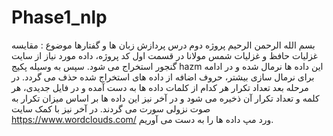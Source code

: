 # Phase1_nlp

بسم الله الرحمن الرحیم
پروژه دوم درس پردازش زبان ها و گفتارها
موضوع : مقایسه غزلیات حافظ و غزلیات شمس مولانا
در قسمت اول کد پروژه، داده مورد نیاز از سایت گنجور استخراج می شود. سپس به وسیله پکیج hazm این داده ها نرمال شده و در ادامه برای نرمال سازی بیشتر، حروف اضافه از داده های استخراج شده حذف می گردد.
در مرحله بعد تعداد تکرار هر کدام از کلمات داده ها به دست آمده و در فایل جدیدی، هر کلمه و تعداد تکرار آن ذخیره می شود و در آخر نیز این داده ها بر اساس میزان تکرار به صوت نزولی سورت می گردند.
در آخر نیز با کمک سایت https://www.wordclouds.com/ ورد مپ داده ها را به دست می آوریم.

